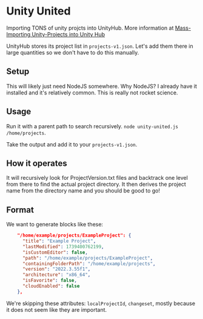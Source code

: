 # Unity United

Importing TONS of unity projcts into UnityHub. More information at [Mass-Importing Unity-Projects into Unity Hub](https://www.claudiuscoenen.de/2025/02/mass-importing-unity-projects-into-unity-hub/)

UnityHub stores its project list in `projects-v1.json`. Let's add them there in large quantities so we don't have to do this manually.


## Setup

This will likely just need NodeJS somewhere. Why NodeJS? I already have it installed and it's relatively common. This is really not rocket science.


## Usage

Run it with a parent path to search recursively. `node unity-united.js /home/projects`.

Take the output and add it to your `projects-v1.json`.


## How it operates

It will recursively look for ProjectVersion.txt files and backtrack one level from there to find the actual project directory. It then derives the project name from the directory name and you should be good to go!


## Format

We want to generate blocks like these:

```json
    "/home/example/projects/ExampleProject": {
      "title": "Example Project",
      "lastModified": 1739400762199,
      "isCustomEditor": false,
      "path": "/home/example/projects/ExampleProject",
      "containingFolderPath": "/home/example/projects",
      "version": "2022.3.55f1",
      "architecture": "x86_64",
      "isFavorite": false,
      "cloudEnabled": false
    },
```

We're skipping these attributes: `localProjectId`, `changeset`, mostly because it does not seem like they are important.

